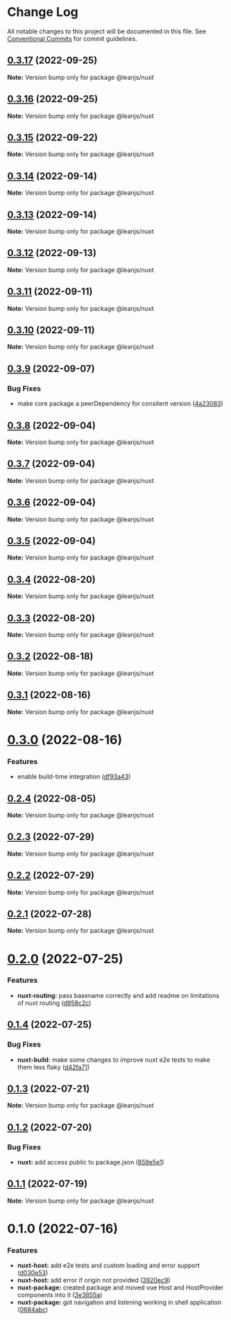 # Change Log

All notable changes to this project will be documented in this file.
See [Conventional Commits](https://conventionalcommits.org) for commit guidelines.

## [0.3.17](https://github.com/leanjs/leanjs/compare/@leanjs/nuxt@0.3.16...@leanjs/nuxt@0.3.17) (2022-09-25)

**Note:** Version bump only for package @leanjs/nuxt





## [0.3.16](https://github.com/leanjs/leanjs/compare/@leanjs/nuxt@0.3.15...@leanjs/nuxt@0.3.16) (2022-09-25)

**Note:** Version bump only for package @leanjs/nuxt





## [0.3.15](https://github.com/leanjs/leanjs/compare/@leanjs/nuxt@0.3.14...@leanjs/nuxt@0.3.15) (2022-09-22)

**Note:** Version bump only for package @leanjs/nuxt





## [0.3.14](https://github.com/leanjs/leanjs/compare/@leanjs/nuxt@0.3.13...@leanjs/nuxt@0.3.14) (2022-09-14)

**Note:** Version bump only for package @leanjs/nuxt





## [0.3.13](https://github.com/leanjs/leanjs/compare/@leanjs/nuxt@0.3.12...@leanjs/nuxt@0.3.13) (2022-09-14)

**Note:** Version bump only for package @leanjs/nuxt





## [0.3.12](https://github.com/leanjs/leanjs/compare/@leanjs/nuxt@0.3.11...@leanjs/nuxt@0.3.12) (2022-09-13)

**Note:** Version bump only for package @leanjs/nuxt





## [0.3.11](https://github.com/leanjs/leanjs/compare/@leanjs/nuxt@0.3.10...@leanjs/nuxt@0.3.11) (2022-09-11)

**Note:** Version bump only for package @leanjs/nuxt





## [0.3.10](https://github.com/leanjs/leanjs/compare/@leanjs/nuxt@0.3.9...@leanjs/nuxt@0.3.10) (2022-09-11)

**Note:** Version bump only for package @leanjs/nuxt





## [0.3.9](https://github.com/leanjs/leanjs/compare/@leanjs/nuxt@0.3.8...@leanjs/nuxt@0.3.9) (2022-09-07)


### Bug Fixes

* make core package a peerDependency for consitent version ([4a23083](https://github.com/leanjs/leanjs/commit/4a23083060c8305512bb4c18deeb769583fbd328))





## [0.3.8](https://github.com/leanjs/leanjs/compare/@leanjs/nuxt@0.3.7...@leanjs/nuxt@0.3.8) (2022-09-04)

**Note:** Version bump only for package @leanjs/nuxt





## [0.3.7](https://github.com/leanjs/leanjs/compare/@leanjs/nuxt@0.3.6...@leanjs/nuxt@0.3.7) (2022-09-04)

**Note:** Version bump only for package @leanjs/nuxt





## [0.3.6](https://github.com/leanjs/leanjs/compare/@leanjs/nuxt@0.3.5...@leanjs/nuxt@0.3.6) (2022-09-04)

**Note:** Version bump only for package @leanjs/nuxt





## [0.3.5](https://github.com/leanjs/leanjs/compare/@leanjs/nuxt@0.3.4...@leanjs/nuxt@0.3.5) (2022-09-04)

**Note:** Version bump only for package @leanjs/nuxt





## [0.3.4](https://github.com/leanjs/leanjs/compare/@leanjs/nuxt@0.3.3...@leanjs/nuxt@0.3.4) (2022-08-20)

**Note:** Version bump only for package @leanjs/nuxt





## [0.3.3](https://github.com/leanjs/leanjs/compare/@leanjs/nuxt@0.3.2...@leanjs/nuxt@0.3.3) (2022-08-20)

**Note:** Version bump only for package @leanjs/nuxt





## [0.3.2](https://github.com/leanjs/leanjs/compare/@leanjs/nuxt@0.3.1...@leanjs/nuxt@0.3.2) (2022-08-18)

**Note:** Version bump only for package @leanjs/nuxt





## [0.3.1](https://github.com/leanjs/leanjs/compare/@leanjs/nuxt@0.3.0...@leanjs/nuxt@0.3.1) (2022-08-16)

**Note:** Version bump only for package @leanjs/nuxt





# [0.3.0](https://github.com/leanjs/leanjs/compare/@leanjs/nuxt@0.2.4...@leanjs/nuxt@0.3.0) (2022-08-16)


### Features

* enable build-time integration ([df93a43](https://github.com/leanjs/leanjs/commit/df93a433f869a659ace4fb1388608fdd415071b0))





## [0.2.4](https://github.com/leanjs/leanjs/compare/@leanjs/nuxt@0.2.3...@leanjs/nuxt@0.2.4) (2022-08-05)

**Note:** Version bump only for package @leanjs/nuxt





## [0.2.3](https://github.com/leanjs/leanjs/compare/@leanjs/nuxt@0.2.2...@leanjs/nuxt@0.2.3) (2022-07-29)

**Note:** Version bump only for package @leanjs/nuxt





## [0.2.2](https://github.com/leanjs/leanjs/compare/@leanjs/nuxt@0.2.1...@leanjs/nuxt@0.2.2) (2022-07-29)

**Note:** Version bump only for package @leanjs/nuxt





## [0.2.1](https://github.com/leanjs/leanjs/compare/@leanjs/nuxt@0.2.0...@leanjs/nuxt@0.2.1) (2022-07-28)

**Note:** Version bump only for package @leanjs/nuxt





# [0.2.0](https://github.com/leanjs/leanjs/compare/@leanjs/nuxt@0.1.4...@leanjs/nuxt@0.2.0) (2022-07-25)


### Features

* **nuxt-routing:** pass basename correctly and add readme on limitations of nuxt routing ([d958c2c](https://github.com/leanjs/leanjs/commit/d958c2c5c8dd6cd2c439e206211c5f24cd35f08e))





## [0.1.4](https://github.com/leanjs/leanjs/compare/@leanjs/nuxt@0.1.3...@leanjs/nuxt@0.1.4) (2022-07-25)


### Bug Fixes

* **nuxt-build:** make some changes to improve nuxt e2e tests to make them less flaky ([d42fa71](https://github.com/leanjs/leanjs/commit/d42fa71229fb0e1b0195f4bc21ba54c88220acaf))





## [0.1.3](https://github.com/leanjs/leanjs/compare/@leanjs/nuxt@0.1.2...@leanjs/nuxt@0.1.3) (2022-07-21)

**Note:** Version bump only for package @leanjs/nuxt





## [0.1.2](https://github.com/leanjs/leanjs/compare/@leanjs/nuxt@0.1.1...@leanjs/nuxt@0.1.2) (2022-07-20)


### Bug Fixes

* **nuxt:** add access public to package.json ([859e5e1](https://github.com/leanjs/leanjs/commit/859e5e1fba90ba4ac9ae5a22461da8a298fd7ac4))





## [0.1.1](https://github.com/leanjs/leanjs/compare/@leanjs/nuxt@0.1.0...@leanjs/nuxt@0.1.1) (2022-07-19)

**Note:** Version bump only for package @leanjs/nuxt





# 0.1.0 (2022-07-16)


### Features

* **nuxt-host:** add e2e tests and custom loading and error support ([d030e53](https://github.com/leanjs/leanjs/commit/d030e53f9781111115156bb4e95f3eb426bd91da))
* **nuxt-host:** add error if origin not provided ([3920ec9](https://github.com/leanjs/leanjs/commit/3920ec97f4a4c62c63a3f1c21ad29cd95db60205))
* **nuxt-package:** created package and moved vue Host and HostProvider components into it ([3e3855a](https://github.com/leanjs/leanjs/commit/3e3855acce78cb8bd3dad159cff95a98a1fc0b06))
* **nuxt-package:** got navigation and listening working in shell application ([0684abc](https://github.com/leanjs/leanjs/commit/0684abc10d56fa233926f91aecc8c27ea3323511))
